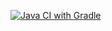 [![Java CI with Gradle](https://github.com/Anna-Belyaeva/OrderCard/actions/workflows/gradle.yml/badge.svg)](https://github.com/Anna-Belyaeva/OrderCard/actions/workflows/gradle.yml)
